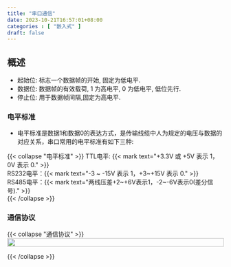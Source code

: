 ```yaml
---
title: "串口通信"
date: 2023-10-21T16:57:01+08:00
categories : [ "嵌入式" ]
draft: false
---
```


## 概述
- 起始位: 标志一个数据帧的开始, 固定为低电平.
- 数据位: 数据帧的有效载荷, 1 为高电平, 0 为低电平, 低位先行.
- 停止位: 用于数据帧间隔,固定为高电平.

### 电平标准
- 电平标准是数据1和数据0的表达方式，是传输线缆中人为规定的电压与数据的对应关系，串口常用的电平标准有如下三种:

{{< collapse "电平标准" >}}
TTL电平: {{< mark text="+3.3V 或 +5V 表示 1，0V 表示 0." >}}</br>
RS232电平：{{< mark text="-3 ~ -15V 表示 1，+3~+15V 表示 0." >}}</br>
RS485电平：{{< mark text="两线压差+2~+6V表示1，-2~-6V表示0(差分信号)." >}}</br>
{{< /collapse >}}

### 通信协议
{{< collapse "通信协议" >}}
    <img src="/img/嵌入式/通信协议.png" data-fancybox="gallery" width="100%" height="20" data-width="2000" data-height="2000">

{{< /collapse >}}